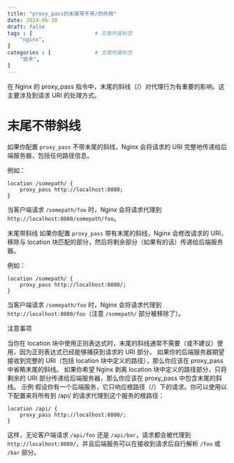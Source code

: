 ```yaml
---
title: "proxy_pass的末尾带不带/的作用"
date: 2024-06-30
draft: false
tags : [                    # 文章所属标签
    "nginx",
]
categories : [              # 文章所属标签
    "技术",
]
---
```





在 Nginx 的 proxy_pass 指令中，末尾的斜线（/）对代理行为有重要的影响。这主要涉及到请求 URI 的处理方式。

# 末尾不带斜线

如果你配置 `proxy_pass` 不带末尾的斜线，Nginx 会将请求的 URI 完整地传递给后端服务器，包括任何路径信息。

例如：

```nginx
location /somepath/ {  
    proxy_pass http://localhost:8080;  
}
```

当客户端请求 `/somepath/foo` 时，Nginx 会将请求代理到 `http://localhost:8080/somepath/foo`。

末尾带斜线
如果你配置 `proxy_pass` 带有末尾的斜线，Nginx 会修改请求的 URI，移除与 location 块匹配的部分，然后将剩余部分（如果有的话）传递给后端服务器。

例如：

```nginx
location /somepath/ {  
    proxy_pass http://localhost:8080/;  
}
```


当客户端请求 `/somepath/foo` 时，Nginx 会将请求代理到 `http://localhost:8080/foo`（注意 `/somepath/` 部分被移除了）。

注意事项

当你在 location 块中使用正则表达式时，末尾的斜线通常不需要（或不建议）使用，因为正则表达式已经能够捕获到请求的 URI 部分。
如果你的后端服务器期望接收到完整的 URI（包括 location 块中定义的路径），那么你应该在 proxy_pass 中省略末尾的斜线。
如果你希望 Nginx 剥离 location 块中定义的路径部分，只将剩余的 URI 部分传递给后端服务器，那么你应该在 proxy_pass 中包含末尾的斜线。
示例
假设你有一个后端服务，它只响应根路径（/）下的请求。你可以使用以下配置来将所有到 /api/ 的请求代理到这个服务的根路径：

```nginx
location /api/ {  
    proxy_pass http://localhost:8080/;  
}
```

这样，无论客户端请求 `/api/foo` 还是 `/api/bar`，请求都会被代理到 `http://localhost:8080/`，并且后端服务可以在接收到请求后自行解析 `/foo` 或 `/bar` 部分。
